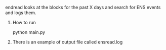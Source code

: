 endread looks at the blocks for the past X days and search for ENS events and logs them.


1) How to run

   python main.py <path of config.yml>
   
   
2) There is an example of output file called ensread.log

